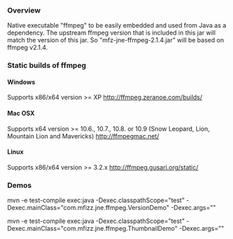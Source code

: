### Overview

Native executable "ffmpeg" to be easily embedded and used from Java as a dependency.
The upstream ffmpeg version that is included in this jar will match the version
of this jar. So "mfz-jne-ffmpeg-2.1.4.jar" will be based on ffmpeg v2.1.4.

### Static builds of ffmpeg

#### Windows

Supports x86/x64 version >= XP
http://ffmpeg.zeranoe.com/builds/

#### Mac OSX

Supports x64 version >= 10.6., 10.7., 10.8. or 10.9 (Snow Leopard, Lion, Mountain Lion and Mavericks)
http://ffmpegmac.net/

#### Linux

Supports x86/x64 version >= 3.2.x
http://ffmpeg.gusari.org/static/

### Demos

mvn -e test-compile exec:java -Dexec.classpathScope="test" -Dexec.mainClass="com.mfizz.jne.ffmpeg.VersionDemo" -Dexec.args=""

mvn -e test-compile exec:java -Dexec.classpathScope="test" -Dexec.mainClass="com.mfizz.jne.ffmpeg.ThumbnailDemo" -Dexec.args=""
